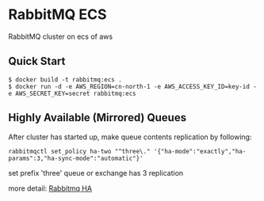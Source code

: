# RabbitMQ ECS
RabbitMQ cluster on ecs of aws

## Quick Start

```shell
$ docker build -t rabbitmq:ecs .
$ docker run -d -e AWS_REGION=cn-north-1 -e AWS_ACCESS_KEY_ID=key-id -e AWS_SECRET_KEY=secret rabbitmq:ecs
```

## Highly Available (Mirrored) Queues

After cluster has started up, make queue contents replication by following:

```shell
rabbitmqctl set_policy ha-two "^three\." '{"ha-mode":"exactly","ha-params":3,"ha-sync-mode":"automatic"}'
```
set prefix 'three' queue or exchange has 3 replication


more detail: [Rabbitmq HA](https://www.rabbitmq.com/ha.html#examples)